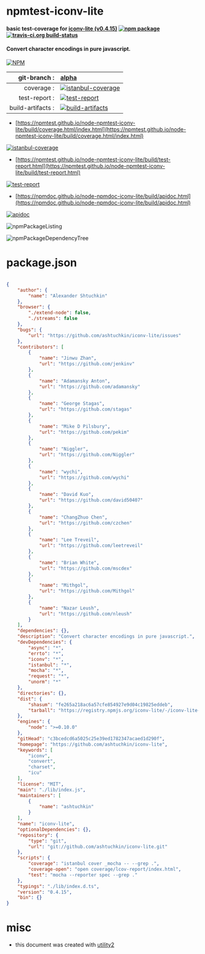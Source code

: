 # npmtest-iconv-lite

#### basic test-coverage for  [iconv-lite (v0.4.15)](https://github.com/ashtuchkin/iconv-lite)  [![npm package](https://img.shields.io/npm/v/npmtest-iconv-lite.svg?style=flat-square)](https://www.npmjs.org/package/npmtest-iconv-lite) [![travis-ci.org build-status](https://api.travis-ci.org/npmtest/node-npmtest-iconv-lite.svg)](https://travis-ci.org/npmtest/node-npmtest-iconv-lite)

#### Convert character encodings in pure javascript.

[![NPM](https://nodei.co/npm/iconv-lite.png?downloads=true&downloadRank=true&stars=true)](https://www.npmjs.com/package/iconv-lite)

| git-branch : | [alpha](https://github.com/npmtest/node-npmtest-iconv-lite/tree/alpha)|
|--:|:--|
| coverage : | [![istanbul-coverage](https://npmtest.github.io/node-npmtest-iconv-lite/build/coverage.badge.svg)](https://npmtest.github.io/node-npmtest-iconv-lite/build/coverage.html/index.html)|
| test-report : | [![test-report](https://npmtest.github.io/node-npmtest-iconv-lite/build/test-report.badge.svg)](https://npmtest.github.io/node-npmtest-iconv-lite/build/test-report.html)|
| build-artifacts : | [![build-artifacts](https://npmtest.github.io/node-npmtest-iconv-lite/glyphicons_144_folder_open.png)](https://github.com/npmtest/node-npmtest-iconv-lite/tree/gh-pages/build)|

- [https://npmtest.github.io/node-npmtest-iconv-lite/build/coverage.html/index.html](https://npmtest.github.io/node-npmtest-iconv-lite/build/coverage.html/index.html)

[![istanbul-coverage](https://npmtest.github.io/node-npmtest-iconv-lite/build/screenCapture.buildCi.browser.%252Ftmp%252Fbuild%252Fcoverage.lib.html.png)](https://npmtest.github.io/node-npmtest-iconv-lite/build/coverage.html/index.html)

- [https://npmtest.github.io/node-npmtest-iconv-lite/build/test-report.html](https://npmtest.github.io/node-npmtest-iconv-lite/build/test-report.html)

[![test-report](https://npmtest.github.io/node-npmtest-iconv-lite/build/screenCapture.buildCi.browser.%252Ftmp%252Fbuild%252Ftest-report.html.png)](https://npmtest.github.io/node-npmtest-iconv-lite/build/test-report.html)

- [https://npmdoc.github.io/node-npmdoc-iconv-lite/build/apidoc.html](https://npmdoc.github.io/node-npmdoc-iconv-lite/build/apidoc.html)

[![apidoc](https://npmdoc.github.io/node-npmdoc-iconv-lite/build/screenCapture.buildCi.browser.%252Ftmp%252Fbuild%252Fapidoc.html.png)](https://npmdoc.github.io/node-npmdoc-iconv-lite/build/apidoc.html)

![npmPackageListing](https://npmtest.github.io/node-npmtest-iconv-lite/build/screenCapture.npmPackageListing.svg)

![npmPackageDependencyTree](https://npmtest.github.io/node-npmtest-iconv-lite/build/screenCapture.npmPackageDependencyTree.svg)



# package.json

```json

{
    "author": {
        "name": "Alexander Shtuchkin"
    },
    "browser": {
        "./extend-node": false,
        "./streams": false
    },
    "bugs": {
        "url": "https://github.com/ashtuchkin/iconv-lite/issues"
    },
    "contributors": [
        {
            "name": "Jinwu Zhan",
            "url": "https://github.com/jenkinv"
        },
        {
            "name": "Adamansky Anton",
            "url": "https://github.com/adamansky"
        },
        {
            "name": "George Stagas",
            "url": "https://github.com/stagas"
        },
        {
            "name": "Mike D Pilsbury",
            "url": "https://github.com/pekim"
        },
        {
            "name": "Niggler",
            "url": "https://github.com/Niggler"
        },
        {
            "name": "wychi",
            "url": "https://github.com/wychi"
        },
        {
            "name": "David Kuo",
            "url": "https://github.com/david50407"
        },
        {
            "name": "ChangZhuo Chen",
            "url": "https://github.com/czchen"
        },
        {
            "name": "Lee Treveil",
            "url": "https://github.com/leetreveil"
        },
        {
            "name": "Brian White",
            "url": "https://github.com/mscdex"
        },
        {
            "name": "Mithgol",
            "url": "https://github.com/Mithgol"
        },
        {
            "name": "Nazar Leush",
            "url": "https://github.com/nleush"
        }
    ],
    "dependencies": {},
    "description": "Convert character encodings in pure javascript.",
    "devDependencies": {
        "async": "*",
        "errto": "*",
        "iconv": "*",
        "istanbul": "*",
        "mocha": "*",
        "request": "*",
        "unorm": "*"
    },
    "directories": {},
    "dist": {
        "shasum": "fe265a218ac6a57cfe854927e9d04c19825eddeb",
        "tarball": "https://registry.npmjs.org/iconv-lite/-/iconv-lite-0.4.15.tgz"
    },
    "engines": {
        "node": ">=0.10.0"
    },
    "gitHead": "c3bcedcd6a5025c25e39ed1782347acaed1d290f",
    "homepage": "https://github.com/ashtuchkin/iconv-lite",
    "keywords": [
        "iconv",
        "convert",
        "charset",
        "icu"
    ],
    "license": "MIT",
    "main": "./lib/index.js",
    "maintainers": [
        {
            "name": "ashtuchkin"
        }
    ],
    "name": "iconv-lite",
    "optionalDependencies": {},
    "repository": {
        "type": "git",
        "url": "git://github.com/ashtuchkin/iconv-lite.git"
    },
    "scripts": {
        "coverage": "istanbul cover _mocha -- --grep .",
        "coverage-open": "open coverage/lcov-report/index.html",
        "test": "mocha --reporter spec --grep ."
    },
    "typings": "./lib/index.d.ts",
    "version": "0.4.15",
    "bin": {}
}
```



# misc
- this document was created with [utility2](https://github.com/kaizhu256/node-utility2)
